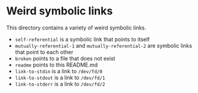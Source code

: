 # Weird symbolic links

This directory contains a variety of weird symbolic links.

- `self-referential` is a symbolic link that points to itself
- `mutually-referential-1` and `mutually-referential-2` are symbolic links that point to each other
- `broken` points to a file that does not exist
- `readme` points to this README.md
- `link-to-stdin` is a link to `/dev/fd/0`
- `link-to-stdout` is a link to `/dev/fd/1`
- `link-to-stderr` is a link to `/dev/fd/2`
